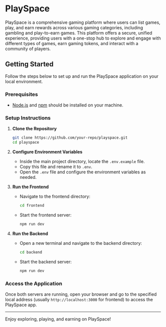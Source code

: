 # PlaySpace

PlaySpace is a comprehensive gaming platform where users can list games, play, and earn rewards across various gaming categories, including gambling and play-to-earn games. This platform offers a secure, unified experience, providing users with a one-stop hub to explore and engage with different types of games, earn gaming tokens, and interact with a community of players.

## Getting Started

Follow the steps below to set up and run the PlaySpace application on your local environment.

### Prerequisites

- [Node.js](https://nodejs.org/) and [npm](https://www.npmjs.com/) should be installed on your machine.

### Setup Instructions

1. **Clone the Repository**

    ```bash
    git clone https://github.com/your-repo/playspace.git
    cd playspace
    ```

2. **Configure Environment Variables**

    - Inside the main project directory, locate the `.env.example` file.
    - Copy this file and rename it to `.env`.
    - Open the `.env` file and configure the environment variables as needed.

3. **Run the Frontend**

    - Navigate to the frontend directory:
    
      ```bash
      cd frontend
      ```
    
    - Start the frontend server:

      ```bash
      npm run dev
      ```

4. **Run the Backend**

    - Open a new terminal and navigate to the backend directory:
    
      ```bash
      cd backend
      ```
    
    - Start the backend server:

      ```bash
      npm run dev
      ```

### Access the Application

Once both servers are running, open your browser and go to the specified local address (usually `http://localhost:3000` for frontend) to access the PlaySpace app.

---

Enjoy exploring, playing, and earning on PlaySpace!
